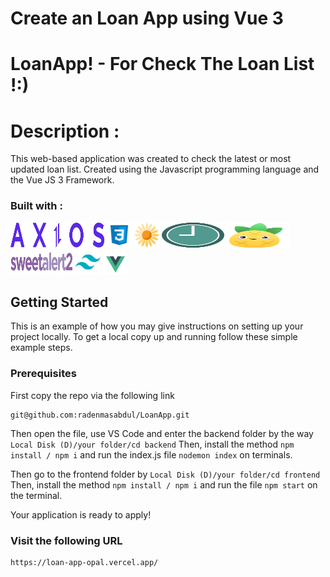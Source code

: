 # Create an Loan App using Vue 3

# LoanApp! - For Check The Loan List !:)

# Description :
This web-based application was created to check the latest or most updated loan list. Created using the Javascript programming language and the Vue JS 3 Framework.

### Built with :
<p align="left"> 
  <img
      src="https://github.com/radenmasabdul/logo/blob/7718c966b2ab9aaa6580905fd80e8bb2ee6f454a/Axios.svg.png" alt="axios"
      width="150" height="40" />
  <img
      src="https://github.com/radenmasabdul/logo/blob/7718c966b2ab9aaa6580905fd80e8bb2ee6f454a/css3.svg" alt="css3"
      width="40" height="40" />
  <img
      src="https://github.com/radenmasabdul/logo/blob/7718c966b2ab9aaa6580905fd80e8bb2ee6f454a/daisyUI.png" alt="daisyUI"
      width="40" height="40" />
    <img
      src="https://github.com/radenmasabdul/logo/blob/628bbb52a7183bb0ecc0a7213390276e921dcf0d/moment-js.svg" alt="moment"
      width="100" height="40" />
  <img
      src="https://github.com/radenmasabdul/logo/blob/628bbb52a7183bb0ecc0a7213390276e921dcf0d/-zl0Jxn-pinia.svg" alt="pinia"
      width="100" height="40" />
  <img
      src="https://github.com/radenmasabdul/logo/blob/7718c966b2ab9aaa6580905fd80e8bb2ee6f454a/SweetAlert2.png" alt="swal"
      width="100" height="40" />
  <img
      src="https://github.com/radenmasabdul/logo/blob/7718c966b2ab9aaa6580905fd80e8bb2ee6f454a/tailwindcss.svg" alt="tailwind"
      width="40" height="40" />
    <img
      src="https://github.com/radenmasabdul/logo/blob/628bbb52a7183bb0ecc0a7213390276e921dcf0d/vue-svgrepo-com.svg" alt="vue"
      width="40" height="40" />
</p>

<!-- GETTING STARTED -->
## Getting Started

This is an example of how you may give instructions on setting up your project locally.
To get a local copy up and running follow these simple example steps.

### Prerequisites
First copy the repo via the following link
```
git@github.com:radenmasabdul/LoanApp.git
```
Then open the file, use VS Code and enter the backend folder by the way
``` Local Disk (D)/your folder/cd backend ```
Then, install the method
``` npm install / npm i ```
and run the index.js file
``` nodemon index ``` on terminals.

Then go to the frontend folder by ``` Local Disk (D)/your folder/cd frontend ```
Then, install the method
``` npm install / npm i ```
and run the file
```npm start``` on the terminal.

Your application is ready to apply!

### Visit the following URL
```
https://loan-app-opal.vercel.app/
```
